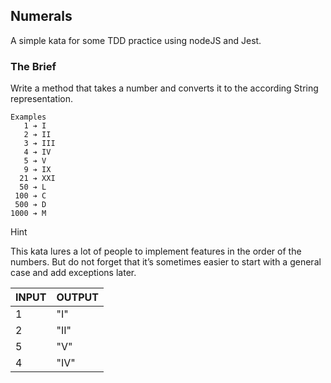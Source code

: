 ## Numerals
A simple kata for some TDD practice using nodeJS and Jest.

### The Brief
Write a method that takes a number and converts it to the according String representation.

```
Examples
   1 ➔ I
   2 ➔ II
   3 ➔ III
   4 ➔ IV
   5 ➔ V
   9 ➔ IX
  21 ➔ XXI
  50 ➔ L
 100 ➔ C
 500 ➔ D
1000 ➔ M
```

Hint

This kata lures a lot of people to implement features in the order of the numbers. But do not forget that it’s sometimes easier to start with a general case and add exceptions later.

| INPUT | OUTPUT |
|--|--|
| 1 | "I" |
| 2 | "II" |
| 5 | "V" |
| 4 | "IV" |

